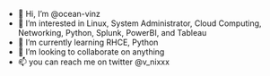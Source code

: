 - 👋 Hi, I’m @ocean-vinz
- 👀 I’m interested in Linux, System Administrator, Cloud Computing, Networking, Python, Splunk, PowerBI, and Tableau
- 🌱 I’m currently learning RHCE, Python
- 💞️ I’m looking to collaborate on anything 
- 📫 you can reach me on twitter @v_nixxx

<!---
ocean-vinz/ocean-vinz is a ✨ special ✨ repository because its `README.md` (this file) appears on your GitHub profile.
You can click the Preview link to take a look at your changes.
--->
